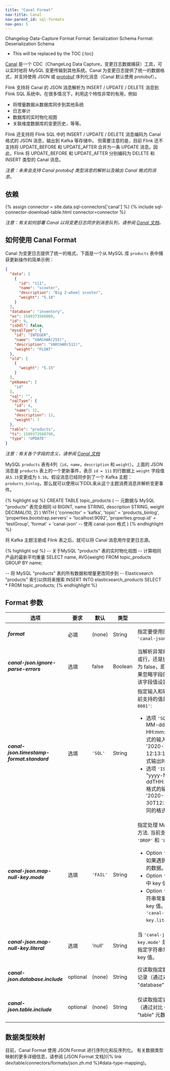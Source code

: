 ```yaml
---
title: "Canal Format"
nav-title: Canal
nav-parent_id: sql-formats
nav-pos: 5
---
```

<!--
Licensed to the Apache Software Foundation (ASF) under one
or more contributor license agreements.  See the NOTICE file
distributed with this work for additional information
regarding copyright ownership.  The ASF licenses this file
to you under the Apache License, Version 2.0 (the
"License"); you may not use this file except in compliance
with the License.  You may obtain a copy of the License at

  http://www.apache.org/licenses/LICENSE-2.0

Unless required by applicable law or agreed to in writing,
software distributed under the License is distributed on an
"AS IS" BASIS, WITHOUT WARRANTIES OR CONDITIONS OF ANY
KIND, either express or implied.  See the License for the
specific language governing permissions and limitations
under the License.
-->

<span class="label label-info">Changelog-Data-Capture Format</span>
<span class="label label-info">Format: Serialization Schema</span>
<span class="label label-info">Format: Deserialization Schema</span>

* This will be replaced by the TOC
{:toc}

[Canal](https://github.com/alibaba/canal/wiki) 是一个 CDC（ChangeLog Data Capture，变更日志数据捕获）工具，可以实时地将 MySQL 变更传输到其他系统。Canal 为变更日志提供了统一的数据格式，并支持使用 JSON 或 [protobuf](https://developers.google.com/protocol-buffers) 序列化消息（Canal 默认使用 protobuf）。

Flink 支持将 Canal 的 JSON 消息解析为 INSERT / UPDATE / DELETE 消息到 Flink SQL 系统中。在很多情况下，利用这个特性非常的有用，例如
 - 将增量数据从数据库同步到其他系统
 - 日志审计
 - 数据库的实时物化视图
 - 关联维度数据库的变更历史，等等。

Flink 还支持将 Flink SQL 中的 INSERT / UPDATE / DELETE 消息编码为 Canal 格式的 JSON 消息，输出到 Kafka 等存储中。
但需要注意的是，目前 Flink 还不支持将 UPDATE_BEFORE 和 UPDATE_AFTER 合并为一条 UPDATE 消息。因此，Flink 将 UPDATE_BEFORE 和 UPDATE_AFTER 分别编码为 DELETE 和 INSERT 类型的 Canal 消息。

*注意：未来会支持 Canal protobuf 类型消息的解析以及输出 Canal 格式的消息。*

依赖
------------

{% assign connector = site.data.sql-connectors['canal'] %} 
{% include sql-connector-download-table.html 
    connector=connector
%}

*注意：有关如何部署 Canal 以将变更日志同步到消息队列，请参阅 [Canal 文档](https://github.com/alibaba/canal/wiki)。*


如何使用 Canal Format
----------------

Canal 为变更日志提供了统一的格式，下面是一个从 MySQL 库 `products` 表中捕获更新操作的简单示例：

```json
{
  "data": [
    {
      "id": "111",
      "name": "scooter",
      "description": "Big 2-wheel scooter",
      "weight": "5.18"
    }
  ],
  "database": "inventory",
  "es": 1589373560000,
  "id": 9,
  "isDdl": false,
  "mysqlType": {
    "id": "INTEGER",
    "name": "VARCHAR(255)",
    "description": "VARCHAR(512)",
    "weight": "FLOAT"
  },
  "old": [
    {
      "weight": "5.15"
    }
  ],
  "pkNames": [
    "id"
  ],
  "sql": "",
  "sqlType": {
    "id": 4,
    "name": 12,
    "description": 12,
    "weight": 7
  },
  "table": "products",
  "ts": 1589373560798,
  "type": "UPDATE"
}
```

*注意：有关各个字段的含义，请参阅 [Canal 文档](https://github.com/alibaba/canal/wiki)*

MySQL `products` 表有4列（`id`，`name`，`description` 和 `weight`）。上面的 JSON 消息是 `products` 表上的一个更新事件，表示 `id = 111` 的行数据上 `weight` 字段值从`5.15`变更成为 `5.18`。假设消息已经同步到了一个 Kafka 主题：`products_binlog`，那么就可以使用以下DDL来从这个主题消费消息并解析变更事件。

<div class="codetabs" markdown="1">
<div data-lang="SQL" markdown="1">
{% highlight sql %}
CREATE TABLE topic_products (
  -- 元数据与 MySQL "products" 表完全相同
  id BIGINT,
  name STRING,
  description STRING,
  weight DECIMAL(10, 2)
) WITH (
 'connector' = 'kafka',
 'topic' = 'products_binlog',
 'properties.bootstrap.servers' = 'localhost:9092',
 'properties.group.id' = 'testGroup',
 'format' = 'canal-json'  -- 使用 canal-json 格式
)
{% endhighlight %}
</div>
</div>

将 Kafka 主题注册成 Flink 表之后，就可以将 Canal 消息用作变更日志源。

<div class="codetabs" markdown="1">
<div data-lang="SQL" markdown="1">
{% highlight sql %}
-- 关于MySQL "products" 表的实时物化视图
-- 计算相同产品的最新平均重量
SELECT name, AVG(weight) FROM topic_products GROUP BY name;

-- 将 MySQL "products" 表的所有数据和增量更改同步到
-- Elasticsearch "products" 索引以供将来搜索
INSERT INTO elasticsearch_products
SELECT * FROM topic_products;
{% endhighlight %}
</div>
</div>


Format 参数
----------------

<table class="table table-bordered">
    <thead>
      <tr>
        <th class="text-left" style="width: 25%">选项</th>
        <th class="text-center" style="width: 8%">要求</th>
        <th class="text-center" style="width: 7%">默认</th>
        <th class="text-center" style="width: 10%">类型</th>
        <th class="text-center" style="width: 50%">描述</th>
      </tr>
    </thead>
    <tbody>
    <tr>
      <td><h5>format</h5></td>
      <td>必填</td>
      <td style="word-wrap: break-word;">(none)</td>
      <td>String</td>
      <td>指定要使用的格式，此处应为 <code>'canal-json'</code>.</td>
    </tr>
    <tr>
      <td><h5>canal-json.ignore-parse-errors</h5></td>
      <td>选填</td>
      <td style="word-wrap: break-word;">false</td>
      <td>Boolean</td>
      <td>当解析异常时，是跳过当前字段或行，还是抛出错误失败（默认为 false，即抛出错误失败）。如果忽略字段的解析异常，则会将该字段值设置为<code>null</code>。</td>
    </tr>
    <tr>
       <td><h5>canal-json.timestamp-format.standard</h5></td>
       <td>选填</td>
       <td style="word-wrap: break-word;"><code>'SQL'</code></td>
       <td>String</td>
       <td>指定输入和输出时间戳格式。当前支持的值是 <code>'SQL'</code> 和 <code>'ISO-8601'</code>:
       <ul>
         <li>选项 <code>'SQL'</code> 将解析 "yyyy-MM-dd HH:mm:ss.s{precision}" 格式的输入时间戳，例如 '2020-12-30 12:13:14.123'，并以相同格式输出时间戳。</li>
         <li>选项 <code>'ISO-8601'</code> 将解析 "yyyy-MM-ddTHH:mm:ss.s{precision}" 格式的输入时间戳，例如 '2020-12-30T12:13:14.123'，并以相同的格式输出时间戳。</li>
       </ul>
       </td>
    </tr>
    <tr>
       <td><h5>canal-json.map-null-key.mode</h5></td>
       <td>选填</td>
       <td style="word-wrap: break-word;"><code>'FAIL'</code></td>
       <td>String</td>
       <td>指定处理 Map 中 key 值为空的方法. 当前支持的值有 <code>'FAIL'</code>, <code>'DROP'</code> 和 <code>'LITERAL'</code>:
       <ul>
         <li>Option <code>'FAIL'</code> 将抛出异常，如果遇到 Map 中 key 值为空的数据。</li>
         <li>Option <code>'DROP'</code> 将丢弃 Map 中 key 值为空的数据项。</li> 
         <li>Option <code>'LITERAL'</code> 将使用字符串常量来替换 Map 中的空 key 值。字符串常量的值由 <code>'canal-json.map-null-key.literal'</code> 定义。</li>
       </ul>
       </td>
    </tr>
    <tr>
      <td><h5>canal-json.map-null-key.literal</h5></td>
      <td>选填</td>
      <td style="word-wrap: break-word;">'null'</td>
      <td>String</td>
      <td>当 <code>'canal-json.map-null-key.mode'</code> 是 LITERAL 的时候，指定字符串常量替换 Map 中的空 key 值。</td>
    </tr>       
    <tr>
      <td><h5>canal-json.database.include</h5></td>
      <td>optional</td>
      <td style="word-wrap: break-word;">(none)</td>
      <td>String</td>
      <td>仅读取指定数据库的 changelog 记录（通过对比 Canal 记录中的 "database" 元数据字段）</td>
    </tr>
    <tr>
      <td><h5>canal-json.table.include</h5></td>
      <td>optional</td>
      <td style="word-wrap: break-word;">(none)</td>
      <td>String</td>
      <td>仅读取指定表的 changelog 记录（通过对比 Canal 记录中的 "table" 元数据字段）。</td>
    </tr>
    </tbody>
</table>

数据类型映射
----------------

目前，Canal Format 使用 JSON Format 进行序列化和反序列化。 有关数据类型映射的更多详细信息，请参阅 [JSON Format 文档]({% link dev/table/connectors/formats/json.zh.md %}#data-type-mapping)。

